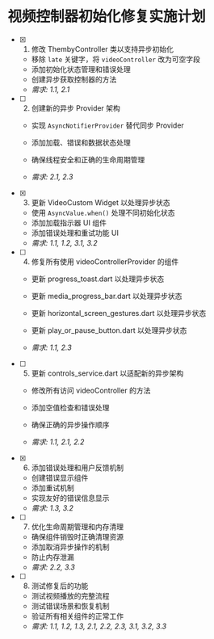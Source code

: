 # 视频控制器初始化修复实施计划

- [x] 1. 修改 ThembyController 类以支持异步初始化


  - 移除 `late` 关键字，将 `videoController` 改为可空字段
  - 添加初始化状态管理和错误处理
  - 创建异步获取控制器的方法
  - _需求: 1.1, 2.1_



- [ ] 2. 创建新的异步 Provider 架构
  - 实现 `AsyncNotifierProvider` 替代同步 Provider
  - 添加加载、错误和数据状态处理


  - 确保线程安全和正确的生命周期管理
  - _需求: 2.1, 2.3_

- [x] 3. 更新 VideoCustom Widget 以处理异步状态



  - 使用 `AsyncValue.when()` 处理不同初始化状态
  - 添加加载指示器 UI 组件
  - 添加错误处理和重试功能 UI
  - _需求: 1.1, 1.2, 3.1, 3.2_


- [ ] 4. 修复所有使用 videoControllerProvider 的组件
  - 更新 progress_toast.dart 以处理异步状态
  - 更新 media_progress_bar.dart 以处理异步状态
  - 更新 horizontal_screen_gestures.dart 以处理异步状态

  - 更新 play_or_pause_button.dart 以处理异步状态
  - _需求: 1.1, 2.3_

- [ ] 5. 更新 controls_service.dart 以适配新的异步架构
  - 修改所有访问 videoController 的方法

  - 添加空值检查和错误处理
  - 确保正确的异步操作顺序
  - _需求: 1.1, 2.1, 2.2_

- [x] 6. 添加错误处理和用户反馈机制



  - 创建错误显示组件
  - 添加重试机制
  - 实现友好的错误信息显示
  - _需求: 1.3, 3.2_

- [ ] 7. 优化生命周期管理和内存清理
  - 确保组件销毁时正确清理资源
  - 添加取消异步操作的机制
  - 防止内存泄漏
  - _需求: 2.2, 3.3_

- [ ] 8. 测试修复后的功能
  - 测试视频播放的完整流程
  - 测试错误场景和恢复机制
  - 验证所有相关组件的正常工作
  - _需求: 1.1, 1.2, 1.3, 2.1, 2.2, 2.3, 3.1, 3.2, 3.3_